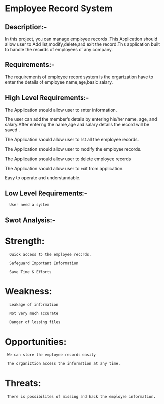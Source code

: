 # Employee Record System

## Description:-

In this project, you can manage employee records .This Application should allow user to  Add list,modify,delete,and exit the record.This application  built to handle the records of employees of any company.

## Requirements:-
 The requirements of employee record system is the organization have to enter the details of employee name,age,basic salary. 

## High Level Requirements:-

  The Application should allow user to enter information.

  The user can add the member’s details by entering his/her name, age, and salary.After entering the name,age and salary details the record will be saved . 
 
  The Application should allow user to list all the employee records.	

  The Application should allow user to modify the employee records.

  The Application should allow user to delete employee records

  The Application should allow user to exit from application.
 
  Easy to operate and understandable.

## Low Level Requirements:-
 
      User need a system

  ## Swot Analysis:-
  
  #  Strength:

      Quick access to the employee records.
    
      Safeguard Important Information
     
      Save Time & Efforts

  # Weakness:
     
      Leakage of information 
    
      Not very much accurate
     
      Danger of lossing files

  # Opportunities:

     We can store the employee records easily
    
     The organiztion access the information at any time.

  # Threats:

     There is possibilites of missing and hack the employee information.

